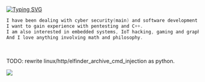 <a href="https://github.com/zyr1on"><img src="https://readme-typing-svg.demolab.com?font=SF+Mono&duration=2500&pause=700&color=31F700&width=600&lines=Welcome.+I'm+semih;I+am+a+22y.o+Computer+Engineering+student%F0%9F%91%A8%E2%80%8D%F0%9F%92%BB" alt="Typing SVG" /></a>
```c
I have been dealing with cyber security(main) and software development for a long time. (Mostly C/C++ and Python)
I want to gain experience with pentesting and C++.
I am also interested in embedded systems, IoT hacking, gaming and graphic programming.
And I love anything involving math and philosophy.
```
<br>

TODO:
rewrite linux/http/elfinder_archive_cmd_injection as python.

<img src="https://tryhackme-badges.s3.amazonaws.com/zyr1on.png">
